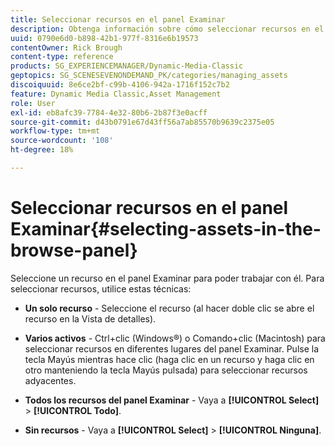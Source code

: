```yaml
---
title: Seleccionar recursos en el panel Examinar
description: Obtenga información sobre cómo seleccionar recursos en el panel Examinar de Adobe Dynamic Media Classic.
uuid: 0790e6d0-b898-42b1-977f-8316e6b19573
contentOwner: Rick Brough
content-type: reference
products: SG_EXPERIENCEMANAGER/Dynamic-Media-Classic
geptopics: SG_SCENESEVENONDEMAND_PK/categories/managing_assets
discoiquuid: 8e6ce2bf-c99b-4106-942a-1716f152c7b2
feature: Dynamic Media Classic,Asset Management
role: User
exl-id: eb8afc39-7784-4e32-80b6-2b87f3e0acff
source-git-commit: d43b0791e67d43ff56a7ab85570b9639c2375e05
workflow-type: tm+mt
source-wordcount: '108'
ht-degree: 18%

---
```


# Seleccionar recursos en el panel Examinar{#selecting-assets-in-the-browse-panel}

Seleccione un recurso en el panel Examinar para poder trabajar con él. Para seleccionar recursos, utilice estas técnicas:

* **Un solo recurso** - Seleccione el recurso (al hacer doble clic se abre el recurso en la Vista de detalles).

* **Varios activos** - Ctrl+clic (Windows®) o Comando+clic (Macintosh) para seleccionar recursos en diferentes lugares del panel Examinar. Pulse la tecla Mayús mientras hace clic (haga clic en un recurso y haga clic en otro manteniendo la tecla Mayús pulsada) para seleccionar recursos adyacentes.

* **Todos los recursos del panel Examinar** - Vaya a **[!UICONTROL Select]** > **[!UICONTROL Todo]**.

* **Sin recursos** - Vaya a **[!UICONTROL Select]** > **[!UICONTROL Ninguna]**.
